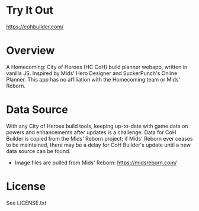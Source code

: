 # Try It Out

https://cohbuilder.com/

# Overview

A Homecoming: City of Heroes (HC CoH) build planner webapp, written in vanilla JS. Inspired by Mids' Hero Designer and SuckerPunch's Online Planner. This app has no affiliation with the Homecoming team or Mids' Reborn.

# Data Source

With any City of Heroes build tools, keeping up-to-date with game data on powers and enhancements after updates is a challenge. Data for CoH Builder is copied from the Mids' Reborn project; if Mids' Reborn ever ceases to be maintained, there may be a delay for CoH Builder's update until a new data source can be found.

- Image files are pulled from Mids' Reborn: https://midsreborn.com/

# License

See LICENSE.txt
